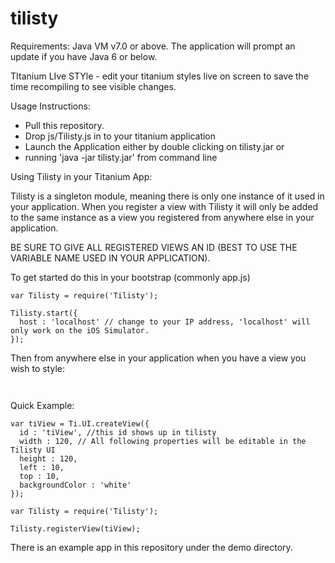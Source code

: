 tilisty
=======

Requirements: Java VM v7.0 or above. The application will prompt an update if you have Java 6 or below.


TItanium LIve STYle - edit your titanium styles live on screen to save the time recompiling to see visible changes.

Usage Instructions:  
- Pull this repository.
- Drop js/Tilisty.js in to your titanium application
- Launch the Application either by double clicking on tilisty.jar or
- running 'java -jar tilisty.jar' from command line

Using Tilisty in your Titanium App: 

Tilisty is a singleton module, meaning there is only one instance of it used in your application. When you register a view with Tilisty it will only be added to the same instance as a view you registered from anywhere else in your application. 

BE SURE TO GIVE ALL REGISTERED VIEWS AN ID (BEST TO USE THE VARIABLE NAME USED IN YOUR APPLICATION).

To get started do this in your bootstrap (commonly app.js)
```
var Tilisty = require('Tilisty');

Tilisty.start({
  host : 'localhost' // change to your IP address, 'localhost' will only work on the iOS Simulator.
});

```

Then from anywhere else in your application when you have a view you wish to style:

```


```

Quick Example: 

```
var tiView = Ti.UI.createView({
  id : 'tiView', //this id shows up in tilisty 
  width : 120, // All following properties will be editable in the Tilisty UI
  height : 120, 
  left : 10,
  top : 10,
  backgroundColor : 'white'
});

var Tilisty = require('Tilisty');

Tilisty.registerView(tiView); 

```

There is an example app in this repository under the demo directory.
